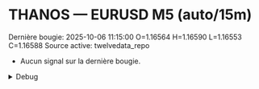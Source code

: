 # THANOS — EURUSD M5 (auto/15m)
Dernière bougie: 2025-10-06 11:15:00  O=1.16564  H=1.16590  L=1.16553  C=1.16588
Source active: twelvedata_repo

- Aucun signal sur la dernière bougie.

<details><summary>Debug</summary>

- TD_API_KEY manquant.

</details>